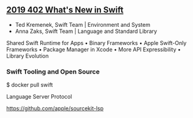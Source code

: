 
## [2019 402 What's New in Swift](https://developer.apple.com/videos/play/wwdc2019/402/)

- Ted Kremenek, Swift Team | Environment and System
- Anna Zaks, Swift Team | Language and Standard Library


Shared Swift Runtime for Apps
• Binary Frameworks
• Apple Swift-Only Frameworks
• Package Manager in Xcode
• More API Expressibility
• Library Evolution



### Swift Tooling and Open Source


 $ docker pull swift



Language Server Protocol

https://github.com/apple/sourcekit-lsp
